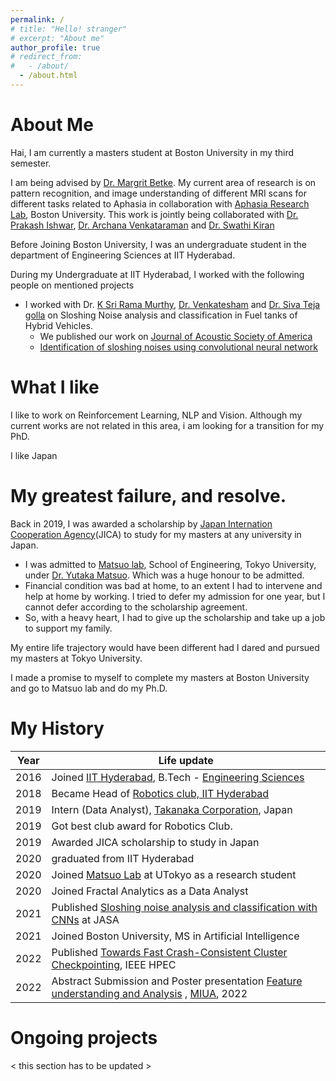 ```yaml
---
permalink: /
# title: "Hello! stranger"
# excerpt: "About me"
author_profile: true
# redirect_from: 
#   - /about/
  - /about.html
---
```


About Me
======
Hai, I am currently a masters student at Boston University in my third semester.  

I am being advised by [Dr. Margrit Betke](https://www.cs.bu.edu/faculty/betke/). 
My current area of research is on pattern recognition, and image understanding of different MRI scans for different tasks related to Aphasia in collaboration with [Aphasia Research Lab](https://www.bu.edu/aphasiaresearch/), Boston University. This work is jointly being collaborated with [Dr. Prakash Ishwar](https://sites.bu.edu/pi/), [Dr. Archana Venkataraman](https://www.linkedin.com/in/archana-venkataraman-340632219?original_referer=https%3A%2F%2Fwww.google.com%2F) and [Dr. Swathi Kiran](https://www.bu.edu/sargent/profile/swathi-kiran-ph-d-ccc-slp/) 

Before Joining Boston University, I was an undergraduate student in the department of Engineering Sciences at IIT Hyderabad.

During my Undergraduate at IIT Hyderabad, I worked with the following people on mentioned projects

- I worked with Dr. [K Sri Rama Murthy](https://www.iith.ac.in/ee/ksrm/), [Dr. Venkatesham](https://sites.google.com/mae.iith.ac.in/venkatesham?pli=1) and [Dr. Siva Teja golla](https://in.linkedin.com/in/sivatejagolla) on Sloshing Noise analysis and classification in Fuel tanks of Hybrid Vehicles.
  - We published our work on [Journal of Acoustic Society of America](https://asa.scitation.org/journal/jas)
  - [Identification of sloshing noises using convolutional neural network](https://asa.scitation.org/doi/abs/10.1121/10.0004829)
      


What I like
======
I like to work on Reinforcement Learning, NLP and Vision. Although my current works are not related in this area, i am looking for a transition for my PhD.

I like Japan

My greatest failure, and resolve. 
======
Back in 2019, I was awarded a scholarship by [Japan Internation Cooperation Agency](https://www.jica.go.jp/english/index.html)(JICA) to study for my masters at any university in Japan. 

  - I was admitted to [Matsuo lab](https://weblab.t.u-tokyo.ac.jp/en/), School of Engineering, Tokyo University, under [Dr. Yutaka Matsuo](http://ymatsuo.com/). Which was a huge honour to be admitted.
  - Financial condition was bad at home, to an extent I had to intervene and help at home by working. I tried to defer my admission for one year, but I cannot defer according to the scholarship agreement.
  - So, with a heavy heart, I had to give up the scholarship and take up a job to support my family.

My entire life trajectory would have been different had I dared and pursued my masters at Tokyo University. 

I made a promise to myself to complete my masters at Boston University and go to Matsuo lab and do my Ph.D. 



My History
======

| Year      | Life update |
| ----------- | ----------- |
| 2016      | Joined [IIT Hyderabad](https://iith.ac.in/), B.Tech - [Engineering Sciences](https://es.iith.ac.in/)   |
| 2018   | Became Head of [Robotics club, IIT Hyderabad](https://scitech-iith.netlify.app/)        |
| 2019      | Intern (Data Analyst), [Takanaka Corporation](https://www.takenaka.co.jp/takenaka_e/), Japan       |
| 2019   |  Got best club award for Robotics Club.        |
| 2019      | Awarded JICA scholarship to study in Japan       |
| 2020   | graduated from IIT Hyderabad        |
| 2020   | Joined [Matsuo Lab]() at UTokyo as a research student        |
| 2020      | Joined Fractal Analytics as a Data Analyst       |
| 2021   | Published [Sloshing noise analysis and classification with CNNs](https://asa.scitation.org/doi/abs/10.1121/10.0004829) at JASA         |
| 2021   | Joined Boston University, MS in Artificial Intelligence         |
| 2022      | Published [Towards Fast Crash-Consistent Cluster Checkpointing](https://ieeexplore.ieee.org/abstract/document/9926330), IEEE HPEC         |
| 2022      | Abstract Submission and Poster presentation [Feature understanding and Analysis](https://drive.google.com/drive/folders/1g7Lx0pfP39dUVCBgDXtNb2iSi1DnJipc) , [MIUA](https://www.miua2022.com/), 2022         |


Ongoing projects
======
< this section has to be updated >
